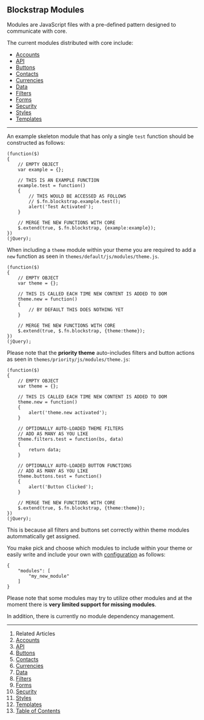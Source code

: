 ## Blockstrap Modules

Modules are JavaScript files with a pre-defined pattern designed to communicate with core.

The current modules distributed with core include:

* [Accounts](accounts/)
* [API](api/)
* [Buttons](buttons/)
* [Contacts](contacts/)
* [Currencies](currencies/)
* [Data](data/)
* [Filters](filters/)
* [Forms](forms/)
* [Security](security/)
* [Styles](styles/)
* [Templates](templates/)

--------------------------------------------------------------------------------

An example skeleton module that has only a single `test` function should be constructed as follows:

<!--pre-javascript-->
```
(function($) 
{
    // EMPTY OBJECT
    var example = {};
    
    // THIS IS AN EXAMPLE FUNCTION
    example.test = function()
    {
        // THIS WOULD BE ACCESSED AS FOLLOWS
        // $.fn.blockstrap.example.test();
        alert('Test Activated');
    }
    
    // MERGE THE NEW FUNCTIONS WITH CORE
    $.extend(true, $.fn.blockstrap, {example:example});
})
(jQuery);
```

When including a `theme` module within your theme you are required to add a `new` function as seen in `themes/default/js/modules/theme.js`.

<!--pre-javascript-->
```
(function($) 
{
    // EMPTY OBJECT
    var theme = {};
    
    // THIS IS CALLED EACH TIME NEW CONTENT IS ADDED TO DOM
    theme.new = function()
    {
        // BY DEFAULT THIS DOES NOTHING YET
    }
    
    // MERGE THE NEW FUNCTIONS WITH CORE
    $.extend(true, $.fn.blockstrap, {theme:theme});
})
(jQuery);
```

Please note that the __priority theme__ auto-includes filters and button actions as seen in `themes/priority/js/modules/theme.js`:

<!--pre-javascript-->
```
(function($) 
{
    // EMPTY OBJECT
    var theme = {};
    
    // THIS IS CALLED EACH TIME NEW CONTENT IS ADDED TO DOM
    theme.new = function()
    {
        alert('theme.new activated');
    }
    
    // OPTIONALLY AUTO-LOADED THEME FILTERS
    // ADD AS MANY AS YOU LIKE
    theme.filters.test = function(bs, data)
    {
        return data;
    }
    
    // OPTIONALLY AUTO-LOADED BUTTON FUNCTIONS
    // ADD AS MANY AS YOU LIKE
    theme.buttons.test = function()
    {
        alert('Button Clicked');
    }
    
    // MERGE THE NEW FUNCTIONS WITH CORE
    $.extend(true, $.fn.blockstrap, {theme:theme});
})
(jQuery);
```

This is because all filters and buttons set correctly within theme modules autommatically get assigned.

You make pick and choose which modules to include within your theme or easily write and include your own with [configuration](../core/configuration/) as follows:

<!--pre-javascript-->
```
{
    "modules": [
        "my_new_module"
    ]
}
```

Please note that some modules may try to utilize other modules and at the moment there is __very limited support for missing modules__.

In addition, there is currently no module dependency management.


--------------------------------------------------------------------------------

1. Related Articles
2. [Accounts](accounts/)
3. [API](api/)
4. [Buttons](buttons/)
5. [Contacts](contacts/)
6. [Currencies](currencies/)
7. [Data](data/)
8. [Filters](filters/)
9. [Forms](forms/)
10. [Security](security/)
11. [Styles](styles/)
12. [Templates](templates/)
13. [Table of Contents](../../)
